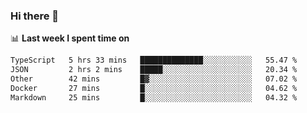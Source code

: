 ### Hi there 👋

<!--
**DBvc/DBvc** is a ✨ _special_ ✨ repository because its `README.md` (this file) appears on your GitHub profile.

Here are some ideas to get you started:

- 🔭 I’m currently working on ...
- 🌱 I’m currently learning ...
- 👯 I’m looking to collaborate on ...
- 🤔 I’m looking for help with ...
- 💬 Ask me about ...
- 📫 How to reach me: ...
- 😄 Pronouns: ...
- ⚡ Fun fact: ...
-->

📊 **Last week I spent time on**
<!--START_SECTION:waka-->

```txt
TypeScript   5 hrs 33 mins   ██████████████░░░░░░░░░░░   55.47 %
JSON         2 hrs 2 mins    █████░░░░░░░░░░░░░░░░░░░░   20.34 %
Other        42 mins         █▓░░░░░░░░░░░░░░░░░░░░░░░   07.02 %
Docker       27 mins         █░░░░░░░░░░░░░░░░░░░░░░░░   04.62 %
Markdown     25 mins         █░░░░░░░░░░░░░░░░░░░░░░░░   04.32 %
```

<!--END_SECTION:waka-->
